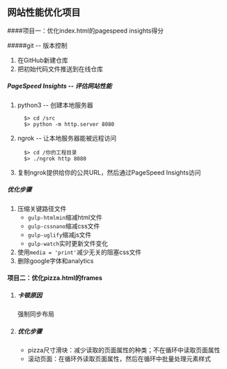 ## 网站性能优化项目

####项目一：优化index.html的pagespeed insights得分

#####git -- 版本控制

1. 在GitHub新建仓库
2. 把初始代码文件推送到在线仓库

##### PageSpeed Insights --  评估网站性能

1. python3 -- 创建本地服务器

   ```shell
     $> cd /src
     $> python -m http.server 8080
   ```

2. ngrok -- 让本地服务器能被远程访问

   ```shell
     $> cd /你的工程目录
     $> ./ngrok http 8080
   ```

3. 复制ngrok提供给你的公共URL，然后通过PageSpeed Insights访问

##### 优化步骤

1. 压缩关键路径文件
   - `gulp-htmlmin`缩减html文件
   - `gulp-cssnano`缩减css文件
   - `gulp-uglify`缩减js文件
   - `gulp-watch`实时更新文件变化
2. 使用`media = 'print'`减少无关的阻塞css文件
3. 删除google字体和analytics


#### 项目二：优化pizza.html的frames

1. ##### 卡顿原因

   强制同步布局

2. ##### 优化步骤

   - pizza尺寸滑块：减少读取的页面属性的种类；不在循环中读取页面属性
   - 滚动页面：在循环外读取页面属性，然后在循环中批量处理元素样式

